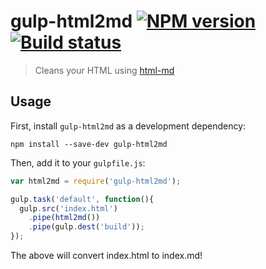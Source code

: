 # gulp-html2md [![NPM version][npm-image]][npm-url] [![Build status][travis-image]][travis-url]
> Cleans your HTML using [html-md](http://neocotic.com/html.md/)

## Usage

First, install `gulp-html2md` as a development dependency:

```shell
npm install --save-dev gulp-html2md
```

Then, add it to your `gulpfile.js`:

```javascript
var html2md = require('gulp-html2md');

gulp.task('default', function(){
  gulp.src('index.html')
    .pipe(html2md())
    .pipe(gulp.dest('build'));
});
```
The above will convert index.html to index.md!  

[travis-url]: http://travis-ci.org/hemanth/gulp-html2md
[travis-image]: https://api.travis-ci.org/hemanth/gulp-html2md.png?branch=master
[npm-url]: https://npmjs.org/package/gulp-html2md
[npm-image]: https://badge.fury.io/js/gulp-repl.png

